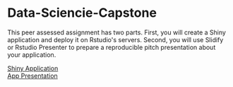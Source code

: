 # Data-Sciencie-Capstone

This peer assessed assignment has two parts. First, you will create a Shiny application and deploy it on Rstudio's servers. Second, you will use Slidify or Rstudio Presenter to prepare a reproducible pitch presentation about your application.

[Shiny Application](https://lgrivasb91.shinyapps.io/AppCourseProject/)  <br>
[App Presentation](https://rpubs.com/LRIVASB/appproject)
